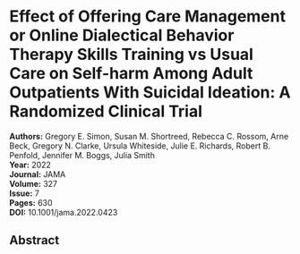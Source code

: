 # Effect of Offering Care Management or Online Dialectical Behavior Therapy Skills Training vs Usual Care on Self-harm Among Adult Outpatients With Suicidal Ideation: A Randomized Clinical Trial

**Authors:** Gregory E. Simon, Susan M. Shortreed, Rebecca C. Rossom, Arne Beck, Gregory N. Clarke, Ursula Whiteside, Julie E. Richards, Robert B. Penfold, Jennifer M. Boggs, Julia Smith  
**Year:** 2022  
**Journal:** JAMA  
**Volume:** 327  
**Issue:** 7  
**Pages:** 630  
**DOI:** 10.1001/jama.2022.0423  

## Abstract


